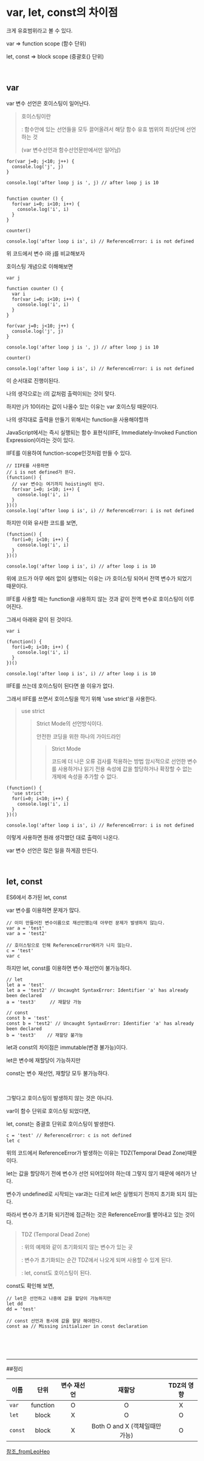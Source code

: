 var, let, const의 차이점
==========

크게 유효범위라고 볼 수 있다.

var =>  function scope (함수 단위)

let, const => block scope (중괄호{} 단위)

<br>

var
----------
var 변수 선언은 호이스팅이 일어난다.

>호이스팅이란
>
>   : 함수안에 있는 선언들을 모두 끌어올려서 해당 함수 유효 범위의 최상단에 선언하는 것
> 
> (var 변수선언과 함수선언문만에서만 일어남)
>


```
for(var j=0; j<10; j++) {
  console.log('j', j)
}

console.log('after loop j is ', j) // after loop j is 10


function counter () {
  for(var i=0; i<10; i++) {
    console.log('i', i)
  }
}

counter()

console.log('after loop i is', i) // ReferenceError: i is not defined
```
위 코드에서 변수 i와 j를 비교해보자

호이스팅 개념으로 이해해보면
```
var j

function counter () {
  var i
  for(var i=0; i<10; i++) {
    console.log('i', i)
  }
}

for(var j=0; j<10; j++) {
  console.log('j', j)
}

console.log('after loop j is ', j) // after loop j is 10

counter()

console.log('after loop i is', i) // ReferenceError: i is not defined
```
이 순서대로 진행이된다.

나의 생각으로는 i의 값처럼 출력이되는 것이 맞다.

하지만 j가 10이라는 값이 나올수 있는 이유는 var 호이스팅 때문이다.

나의 생각대로 출력을 만들기 위해서는 function을 사용해야할까

JavaScript에서는 즉시 실행되는 함수 표현식(IIFE, Immediately-Invoked Function Expression)이라는 것이 있다.

IIFE를 이용하여 function-scope인것처럼 만들 수 있다. 

```
// IIFE를 사용하면
// i is not defined가 뜬다.
(function() {
  // var 변수는 여기까지 hoisting이 된다.
  for(var i=0; i<10; i++) {
    console.log('i', i)
  }
})()
console.log('after loop i is', i) // ReferenceError: i is not defined
```

하지만 이와 유사한 코드를 보면,
```
(function() {
  for(i=0; i<10; i++) {
    console.log('i', i)
  }
})()

console.log('after loop i is', i) // after loop i is 10
```

위에 코드가 아무 에러 없이 실행되는 이유는 i가 호이스팅 되어서 전역 변수가 되었기 때문이다.

IIFE를 사용할 때는 function을 사용하지 않는 것과 같이 전역 변수로 호이스팅이 이루어진다.

그래서 아래와 같이 된 것이다.

```
var i

(function() {
  for(i=0; i<10; i++) {
    console.log('i', i)
  }
})()

console.log('after loop i is', i) // after loop i is 10
```

IIFE를 쓰는데 호이스팅이 된다면 쓸 이유가 없다.

그래서 IIFE를 쓰면서 호이스팅을 막기 위해 'use strict'을 사용한다.

>use strict
>   >Strict Mode의 선언방식이다.
>   >
>   >안전한 코딩을 위한 하나의 가이드라인
>   >
>   >   >Strict Mode
>   >   >
>   >   >코드에 더 나은 오류 검사를 적용하는 방법
>   >   >암시적으로 선언한 변수를 사용하거나 읽기 전용 속성에 값을 할당하거나 확장할 수 없는 개체에 속성을 추가할 수 없다.

```
(function() {
  'use strict'
  for(i=0; i<10; i++) {
    console.log('i', i)
  }
})()

console.log('after loop i is', i) // ReferenceError: i is not defined
```

이렇게 사용하면 원래 생각했던 대로 출력이 나온다.

var 변수 선언은 많은 일을 하게끔 만든다.

<br>

let, const
----------

ES6에서 추가된 let, const

var 변수를 이용하면 문제가 많다.

```
// 이미 만들어진 변수이름으로 재선언했는데 아무런 문제가 발생하지 않는다.
var a = 'test'
var a = 'test2'

// 호이스팅으로 인해 ReferenceError에러가 나지 않는다.
c = 'test'
var c
```

하지만 let, const를 이용하면 변수 재선언이 불가능하다.
```
// let
let a = 'test'
let a = 'test2' // Uncaught SyntaxError: Identifier 'a' has already been declared
a = 'test3'     // 재할당 가능

// const
const b = 'test'
const b = 'test2' // Uncaught SyntaxError: Identifier 'a' has already been declared
b = 'test3'    // 재할당 불가능
```

let과 const의 차이점은 immutable(변경 불가능)이다.

let은 변수에 재할당이 가능하지만

const는 변수 재선언, 재할당 모두 불가능하다. 

<br>

그렇다고 호이스팅이 발생하지 않는 것은 아니다.

var이 함수 단위로 호이스팅 되었다면,

let, const는 중괄호 단위로 호이스팅이 발생한다.

```
c = 'test' // ReferenceError: c is not defined
let c
```
위의 코드에서 ReferenceError가 발생하는 이유는 TDZ(Temporal Dead Zone)때문이다.

let는 값을 할당하기 전에 변수가 선언 되어있어야 하는데 그렇지 않기 때문에 에러가 난다.

변수가 undefined로 시작되는 var과는 다르게 let은 실행되기 전까지 초기화 되지 않는다.

따라서 변수가 초기화 되기전에 접근하는 것은 ReferenceError를 뱉어내고 있는 것이다.

> TDZ (Temporal Dead Zone)
>
>   : 위의 예제와 같이 초기화되지 않는 변수가 있는 곳
>
>   : 변수가 초기화되는 순간 TDZ에서 나오게 되며 사용할 수 있게 된다.
>
>   : let, const도 호이스팅이 된다.


const도 확인해 보면,
```
// let은 선언하고 나중에 값을 할당이 가능하지만
let dd
dd = 'test'

// const 선언과 동시에 값을 할당 해야한다.
const aa // Missing initializer in const declaration
```

<br><br><br>
<hr />

##정리
   
| 이름 | 단위 | 변수 재선언 | 재할당 | TDZ의 영향 |
| --- | :---:| :---: | :---: | :---: |
|`var` | function | O | O | X |
|`let` | block | X | O | O |
|`const` | block | X | Both O and X (객체일때만 가능) | O |



[참조_fromLeoHeo](https://gist.github.com/LeoHeo/7c2a2a6dbcf80becaaa1e61e90091e5d)







